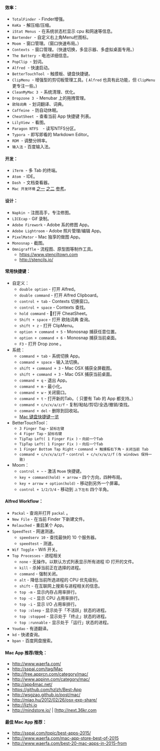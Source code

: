 #### 效率：

* `TotalFinder`  - Finder增强。
* `KeKa`  - 解压缩/压缩。
* `iStat Menus`  - 在系统状态栏显示 cpu 和网速等信息。
* `Bartender`  - 自定义右上角Menu栏图标。
* `Moom`  - 窗口管理。（窗口快速布局。）
* `Contexts`  - 窗口管理。（快速切换，多显示器、多虚拟桌面专用。）
* `The Battery`  - 电池详细信息。
* `PopClip`  - 划词。
* `Alfred`  - 快速启动。
* `BetterTouchTool`  - 触摸板、键盘快捷键。
* `ClipMenu`  - 增强型的剪切板管理工具。( `Alfred` 也具有此功能，但 `ClipMenu` 更专注一些。)
* `CleanMyMac 3`  - 系统清理、优化。
* `Dropzone 3`  - Menubar 上的拖拽管理。
* `欧陆词典`  - 划词翻译、词典。 
* `Caffeine`  - 防自动休眠。
* `CheatSheet`  - 查看当前 App 快捷键 列表。
* `LilyView`  - 看图。
* `Paragon NTFS `  - 读写NTFS分区。
* `Typora`  - 即写即看的 Markdown Editor。
* `RDM`  - 调整分辨率。
* `输入法` - 百度输入法。

#### 开发：

* `iTerm`  - 多 Tab 的终端。 
* `Atom`  - IDE。
* `Dash`  - 文档查看器。
* `Mac 开发环境` [之一](http://wiki.k-zone.cn/post/wiki/mac-os-x-kai-fa-huan-jing-zhi)  [之二](http://wiki.k-zone.cn/post/wiki/mac-os-x-kai-fa-huan-jing-zhi-er)  [参考](https://www.gitbook.com/book/aaaaaashu/mac-dev-setup/)。

#### 设计：

* `Napkin`  - 注图高手，专注修图。
* `LICEcap` - Gif 录制。 
* `Adobe Firework` - Adobe 系的修图 App。
* `Adobe Lightroom` - Adobe 照片管理/编辑 App。
* `PixelMator` - Mac 独享的做图 App。 
* `Monosnap` - 截图。
* `Omnigraffle` - 流程图、原型图等制作工具。
  * <https://www.stenciltown.com>
  * <http://stencils.io/>

#### 常用快捷键：

* 自定义：
  * `double option` - 打开 Alfred。
  * `double command` - 打开 Alfred Clipboard。
  * `control + tab` - Contexts 切换窗口。 
  * `control + space` - Contexts 查找。
  * `hold command` - 打开 CheatSheet。
  * `Shift + space` - 打开 欧陆词典 查询。
  * `shift + z` - 打开 ClipMenu。 
  * `option + command + 5` - Monosnap 捕获任意位置。
  * `option + command + 6` - Monosnap 捕获当前桌面。
  * `F3` - 打开 Drop zone 。
* 系统：
  * `command + tab` - 系统切换 App。 
  * `command + space` - 输入法切换。
  * `shift + command + 3` - Mac OSX 捕获全屏截图。
  * `shift + command + 3` - Mac OSX 捕获当前桌面。
  * `command + q` - 退出 App。 
  * `command + m` - 最小化。 
  * `command + w` - 关闭窗口。
  * `command + t` - 打开新的Tab。（ 只要有 Tab 的 App 都支持。）
  * `command + c/v/x/a/z/f` - 复制/粘帖/剪切/全选/撤销/查找。
  * `command + del` - 删除到回收站。
  * [Mac 键盘快捷键一览](https://support.apple.com/zh-cn/HT201236)
* BetterTouchTool：
  * `3 Finger Tap` - `鼠标左键`
  * `4 Figer Tap` - `鼠标右键`
  * `TipTap Left( 1 Finger Fix )` - `向前一个Tab`
  * `TipTap Left( 1 Finger Fix )` - `向后一个Tab`
  * `1 Finger Bottom Tap Right` - `command + 触摸板右下角` - `关闭当前 Tab`
  * `command + c/v/x/a/z/f` - `control + c/v/x/a/z/f` `(与 windows 保持一致)`
* Moom：
  * `control + ~` - 激活 `Moom` 快捷键。
  * `key + command(hold) + arrow` - 四个方向，四种布局。
  * `key + arrow + option(hold)` - 移动到另外一个屏幕。
  * `control + 1/2/3/4` - 移动到 `上下左右` 四个半角。

#### Alfred Workflow：

* `Packal` - 查询并打开 `packal` 。
* `New File` - 在当前 Finder 下新建文件。
* `Relauched` - 重启某个 App。
* `SpeedTest` - 网速测速。
  * `speedserv 10` - 查找最快的 10 个服务器。
  * `speedtest` - 测速。
* `Wif Toggle` - Wifi 开关。
* `Top Processes` - 进程相关
  * `none` - 无操作。以默认方式列表显示所有进程 ID 打开的文件。
  * `kill` - 杀掉当前正在选择的进程。
  * `command` - 强制关闭。
  * `alt` - 降低当前所选进程的 CPU 优先级别。
  * `shift` - 在互联网上搜索与进程相关的信息。
  * `top -m` - 显示内存占用率排行。
  * `top -c` - 显示 CPU 占用率排行。
  * `top -i` - 显示 I/O 占用率排行。
  * `top :sleep` - 显示处于「不活跃」状态的进程。
  * `top :stopped` - 显示处于「终止」状态的进程。
  * `top :runnable` - 显示处于「运行」状态的进程。
* `Youdao` - 有道翻译。
* `kd` - 快递查询。
* `bpan` - 百度网盘搜索。

#### Mac App 推荐/限免：

* <http://www.waerfa.com/>
* <http://sspai.com/tag/Mac>
* <http://free.apprcn.com/category/mac/>
* <http://www.appinn.com/category/mac/>
* <http://app4mac.net/>
* <https://github.com/hzlzh/Best-App>
* <http://wsgzao.github.io/post/mac/>
* <http://miao.hu/2012/02/26/osx-exp-share/>
* <http://lizhi.io>
* <http://mindstore.io/> | [http://next.36kr.com

#### 最佳 Mac App 推荐：

* <http://sspai.com/topic/best-apps-2015/>
* <http://www.waerfa.com/mac-app-store-best-of-2015>
* <http://www.waerfa.com/best-20-mac-apps-in-2015-from>